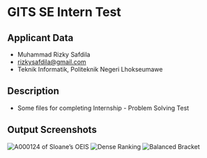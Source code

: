 # GITS SE Intern Test

## Applicant Data
- Muhammad Rizky Safdila
- rizkysafdila@gmail.com
- Teknik Informatik, Politeknik Negeri Lhokseumawe

## Description
- Some files for completing Internship - Problem Solving Test 

## Output Screenshots
![A000124 of Sloane’s OEIS](https://cdn.discordapp.com/attachments/756424136179318784/1131933157210476556/image.png)
![Dense Ranking](https://cdn.discordapp.com/attachments/756424136179318784/1131933424018530344/image.png)
![Balanced Bracket](https://cdn.discordapp.com/attachments/756424136179318784/1131933636766220298/image.png)
